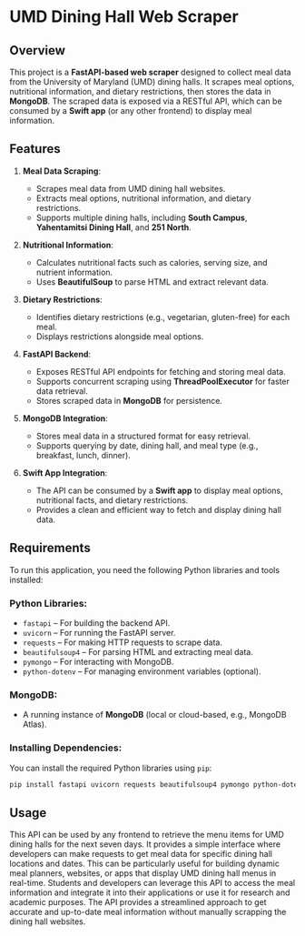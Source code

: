 # UMD Dining Hall Web Scraper

## Overview
This project is a **FastAPI-based web scraper** designed to collect meal data from the University of Maryland (UMD) dining halls. It scrapes meal options, nutritional information, and dietary restrictions, then stores the data in **MongoDB**. The scraped data is exposed via a RESTful API, which can be consumed by a **Swift app** (or any other frontend) to display meal information.


## Features

1. **Meal Data Scraping**:
   - Scrapes meal data from UMD dining hall websites.
   - Extracts meal options, nutritional information, and dietary restrictions.
   - Supports multiple dining halls, including **South Campus**, **Yahentamitsi Dining Hall**, and **251 North**.

2. **Nutritional Information**:
   - Calculates nutritional facts such as calories, serving size, and nutrient information.
   - Uses **BeautifulSoup** to parse HTML and extract relevant data.

3. **Dietary Restrictions**:
   - Identifies dietary restrictions (e.g., vegetarian, gluten-free) for each meal.
   - Displays restrictions alongside meal options.

4. **FastAPI Backend**:
   - Exposes RESTful API endpoints for fetching and storing meal data.
   - Supports concurrent scraping using **ThreadPoolExecutor** for faster data retrieval.
   - Stores scraped data in **MongoDB** for persistence.

5. **MongoDB Integration**:
   - Stores meal data in a structured format for easy retrieval.
   - Supports querying by date, dining hall, and meal type (e.g., breakfast, lunch, dinner).

6. **Swift App Integration**:
   - The API can be consumed by a **Swift app** to display meal options, nutritional facts, and dietary restrictions.
   - Provides a clean and efficient way to fetch and display dining hall data.

## Requirements

To run this application, you need the following Python libraries and tools installed:

### **Python Libraries**:
- `fastapi` – For building the backend API.
- `uvicorn` – For running the FastAPI server.
- `requests` – For making HTTP requests to scrape data.
- `beautifulsoup4` – For parsing HTML and extracting meal data.
- `pymongo` – For interacting with MongoDB.
- `python-dotenv` – For managing environment variables (optional).

### **MongoDB**:
- A running instance of **MongoDB** (local or cloud-based, e.g., MongoDB Atlas).

### **Installing Dependencies**:
You can install the required Python libraries using `pip`:
```bash
pip install fastapi uvicorn requests beautifulsoup4 pymongo python-dotenv
```

## Usage

This API can be used by any frontend to retrieve the menu items for UMD dining halls for the next seven days. It provides a simple interface where developers can make requests to get meal data for specific dining hall locations and dates. This can be particularly useful for building dynamic meal planners, websites, or apps that display UMD dining hall menus in real-time. Students and developers can leverage this API to access the meal information and integrate it into their applications or use it for research and academic purposes. The API provides a streamlined approach to get accurate and up-to-date meal information without manually scrapping the dining hall websites.

